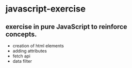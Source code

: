 # javascript-exercise

## exercise in pure JavaScript to reinforce concepts.
- creation of html elements
- adding attributes
- fetch api
- data filter
